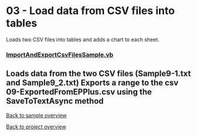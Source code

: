 ﻿# 03 - Load data from CSV files into tables
Loads two CSV files into tables and adds a chart to each sheet.

### [ImportAndExportCsvFilesSample.vb](ImportAndExportCsvFilesSample.vb)
Loads data from the two CSV files (Sample9-1.txt and Sample9_2.txt)
Exports a range to the csv 09-ExportedFromEPPlus.csv using the SaveToTextAsync method
---
[Back to sample overview](..%2FReadme.md)

[Back to project overview](..%2F..%2FReadme.md)
